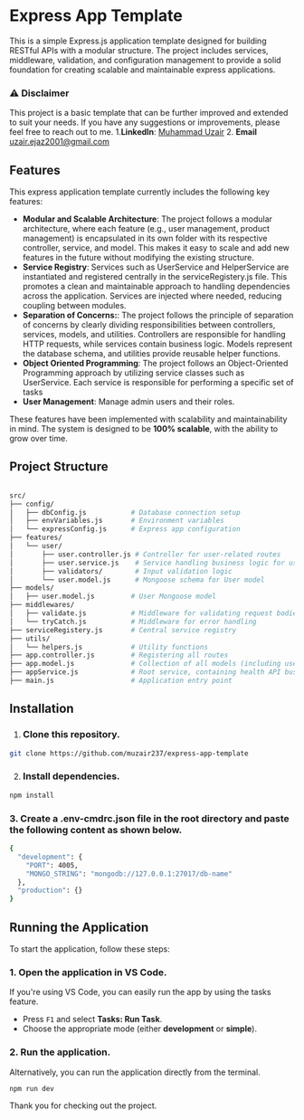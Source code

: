 # Express App Template

This is a simple Express.js application template designed for building RESTful APIs with a modular structure. The project includes services, middleware, validation, and configuration management to provide a solid foundation for creating scalable and maintainable express applications.

### ⚠️ **Disclaimer**

This project is a basic template that can be further improved and extended to suit your needs. If you have any suggestions or improvements, please feel free to reach out to me.
1.**LinkedIn**: [Muhammad Uzair](https://www.linkedin.com/in/muhammaduzair12/)
2. **Email** uzair.ejaz2001@gmail.com

## Features

This express application template currently includes the following key features:

- **Modular and Scalable Architecture**: The project follows a modular architecture, where each feature (e.g., user management, product management) is encapsulated in its own folder with its respective controller, service, and model. This makes it easy to scale and add new features in the future without modifying the existing structure.
- **Service Registry**: Services such as UserService and HelperService are instantiated and registered centrally in the serviceRegistery.js file. This promotes a clean and maintainable approach to handling dependencies across the application. Services are injected where needed, reducing coupling between modules.
- **Separation of Concerns:**: The project follows the principle of separation of concerns by clearly dividing responsibilities between controllers, services, models, and utilities. Controllers are responsible for handling HTTP requests, while services contain business logic. Models represent the database schema, and utilities provide reusable helper functions.
- **Object Oriented Programming**: The project follows an Object-Oriented Programming approach by utilizing service classes such as UserService. Each service is responsible for performing a specific set of tasks
- **User Management**: Manage admin users and their roles.

These features have been implemented with scalability and maintainability in mind. The system is designed to be **100% scalable**, with the ability to grow over time.

## Project Structure

```bash

src/
├── config/
│   ├── dbConfig.js           # Database connection setup
│   ├── envVariables.js       # Environment variables
│   └── expressConfig.js      # Express app configuration
├── features/
│   └── user/
│       ├── user.controller.js # Controller for user-related routes
│       ├── user.service.js    # Service handling business logic for users
│       ├── validators/        # Input validation logic
│       └── user.model.js      # Mongoose schema for User model
├── models/
│   ├── user.model.js         # User Mongoose model
├── middlewares/
│   ├── validate.js           # Middleware for validating request bodies
│   └── tryCatch.js           # Middleware for error handling
├── serviceRegistery.js       # Central service registry
├── utils/
│   └── helpers.js            # Utility functions
├── app.controller.js         # Registering all routes
├── app.model.js              # Collection of all models (including user model)
├── appService.js             # Root service, containing health API business logic
├── main.js                   # Application entry point

```
## Installation

1. ### Clone this repository.

```bash
git clone https://github.com/muzair237/express-app-template
```

2. ### Install dependencies.

```bash
npm install
```

### 3. Create a .env-cmdrc.json file in the root directory and paste the following content as shown below.

```bash
{
  "development": {
    "PORT": 4005,
    "MONGO_STRING": "mongodb://127.0.0.1:27017/db-name"
  },
  "production": {}
}
```

## Running the Application

To start the application, follow these steps:

### 1. Open the application in VS Code.
   If you're using VS Code, you can easily run the app by using the tasks feature. 

   - Press `F1` and select **Tasks: Run Task**.
   - Choose the appropriate mode (either **development** or **simple**).

### 2. Run the application.
   
   Alternatively, you can run the application directly from the terminal.

   ```bash
   npm run dev
   ```


Thank you for checking out the project.
